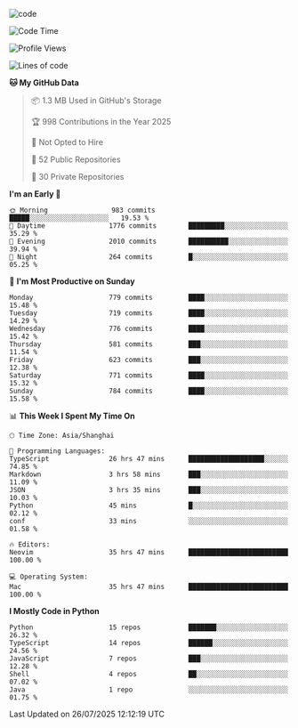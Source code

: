 
<!--
**liuyaanng/liuyaanng** is a ✨ _special_ ✨ repository because its `README.md` (this file) appears on your GitHub profile.

Here are some ideas to get you started:

- 🔭 I’m currently working on ...
- 🌱 I’m currently learning ...
- 👯 I’m looking to collaborate on ...
- 🤔 I’m looking for help with ...
- 💬 Ask me about ...
- 📫 How to reach me: ...
- 😄 Pronouns: ...
- ⚡ Fun fact: ...
-->


![code](https://cdn.jsdelivr.net/gh/liuyaanng/liuyaanng@1.0/code.gif) 

<!--START_SECTION:waka-->
![Code Time](http://img.shields.io/badge/Code%20Time-1%2C727%20hrs%2043%20mins-blue)

![Profile Views](http://img.shields.io/badge/Profile%20Views-0-blue)

![Lines of code](https://img.shields.io/badge/From%20Hello%20World%20I%27ve%20Written-26.2%20million%20lines%20of%20code-blue)

**🐱 My GitHub Data** 

> 📦 1.3 MB Used in GitHub's Storage 
 > 
> 🏆 998 Contributions in the Year 2025
 > 
> 🚫 Not Opted to Hire
 > 
> 📜 52 Public Repositories 
 > 
> 🔑 30 Private Repositories 
 > 
**I'm an Early 🐤** 

```text
🌞 Morning                983 commits         █████░░░░░░░░░░░░░░░░░░░░   19.53 % 
🌆 Daytime                1776 commits        █████████░░░░░░░░░░░░░░░░   35.29 % 
🌃 Evening                2010 commits        ██████████░░░░░░░░░░░░░░░   39.94 % 
🌙 Night                  264 commits         █░░░░░░░░░░░░░░░░░░░░░░░░   05.25 % 
```
📅 **I'm Most Productive on Sunday** 

```text
Monday                   779 commits         ████░░░░░░░░░░░░░░░░░░░░░   15.48 % 
Tuesday                  719 commits         ████░░░░░░░░░░░░░░░░░░░░░   14.29 % 
Wednesday                776 commits         ████░░░░░░░░░░░░░░░░░░░░░   15.42 % 
Thursday                 581 commits         ███░░░░░░░░░░░░░░░░░░░░░░   11.54 % 
Friday                   623 commits         ███░░░░░░░░░░░░░░░░░░░░░░   12.38 % 
Saturday                 771 commits         ████░░░░░░░░░░░░░░░░░░░░░   15.32 % 
Sunday                   784 commits         ████░░░░░░░░░░░░░░░░░░░░░   15.58 % 
```


📊 **This Week I Spent My Time On** 

```text
🕑︎ Time Zone: Asia/Shanghai

💬 Programming Languages: 
TypeScript               26 hrs 47 mins      ███████████████████░░░░░░   74.85 % 
Markdown                 3 hrs 58 mins       ███░░░░░░░░░░░░░░░░░░░░░░   11.09 % 
JSON                     3 hrs 35 mins       ███░░░░░░░░░░░░░░░░░░░░░░   10.03 % 
Python                   45 mins             █░░░░░░░░░░░░░░░░░░░░░░░░   02.12 % 
conf                     33 mins             ░░░░░░░░░░░░░░░░░░░░░░░░░   01.58 % 

🔥 Editors: 
Neovim                   35 hrs 47 mins      █████████████████████████   100.00 % 

💻 Operating System: 
Mac                      35 hrs 47 mins      █████████████████████████   100.00 % 
```

**I Mostly Code in Python** 

```text
Python                   15 repos            ███████░░░░░░░░░░░░░░░░░░   26.32 % 
TypeScript               14 repos            ██████░░░░░░░░░░░░░░░░░░░   24.56 % 
JavaScript               7 repos             ███░░░░░░░░░░░░░░░░░░░░░░   12.28 % 
Shell                    4 repos             ██░░░░░░░░░░░░░░░░░░░░░░░   07.02 % 
Java                     1 repo              ░░░░░░░░░░░░░░░░░░░░░░░░░   01.75 % 
```




 Last Updated on 26/07/2025 12:12:19 UTC
<!--END_SECTION:waka-->
